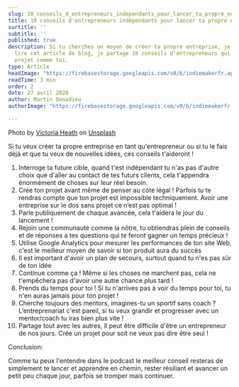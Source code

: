 ```yaml
---
slug: 10_conseils_d_entrepreneurs_independants_pour_lancer_ta_propre_entreprise
title: 10 conseils d'entrepreneurs indépendants pour lancer ta propre entreprise
surtitle: ''
subtitle: ''
published: true
description: Si tu cherches un moyen de créer ta propre entreprise, je t'invite à
  lire cet article de blog, je partage 10 conseils d'entrepreneurs qui ont lancé leur
  projet comme toi.
type: Article
headImage: "https://firebasestorage.googleapis.com/v0/b/indiemakerfr.appspot.com/o/static%2Fvictoria-heath-magaxayq_ne-unsplash.jpg?alt=media&token=124c04f0-3e12-4452-9569-3ce6dc4f983e"
readTime: 3 min
order: 2
date: 27 avril 2020
author: Martin Donadieu
authorImage: "https://firebasestorage.googleapis.com/v0/b/indiemakerfr.appspot.com/o/static%2Fprofil_martin.png?alt=media&token=845cecb1-7445-409d-8169-cc233f149071"

---
```

<nuxt-img class="w-full rounded-lg" src="https://firebasestorage.googleapis.com/v0/b/indiemakerfr.appspot.com/o/static%2Fvictoria-heath-magaxayq_ne-unsplash.jpg?alt=media&token=124c04f0-3e12-4452-9569-3ce6dc4f983e" alt="10 conseils" width="1310" height="873">

<p class="text-xs">Photo by <a href="https://unsplash.com/@vheath?utm_source=unsplash&utm_medium=referral&utm_content=creditCopyText">Victoria Heath</a> on <a href="https://unsplash.com/?utm_source=unsplash&utm_medium=referral&utm_content=creditCopyText">Unsplash</a></p>

Si tu veux créer ta propre entreprise en tant qu'entrepreneur ou si tu le fais déjà et que tu veux de nouvelles idées, ces conseils t'aideront !

 1. Interroge ta future cible, quand t'est indépendant tu n'as pas d'autre choix que d'aller au contact de tes futurs clients, cela t'appendra énormément de choses sur leur réel besoin.
 2. Crée ton projet avant même de penser au côté légal ! Parfois tu te rendras compte que ton projet est impossible techniquement. Avoir une entreprise sur le dos sans projet ce n’est pas optimal !
 3. Parle publiquement de chaque avancée, cela t'aidera le jour du lancement !
 4. Rejoin une communauté comme la nôtre, tu obtiendras plein de conseils et de réponses a tes questions qui te feront gagner un temps précieux !
 5. Utilise Google Analytics pour mesurer les performances de ton site Web, c'est le meilleur moyen de savoir si ton produit aura du succès
 6. Il est important d'avoir un plan de secours, surtout quand tu n'es pas sûr de ton idée
 7. Continue comme ça ! Même si les choses ne marchent pas, cela ne t'empêchera pas d'avoir une autre chance plus tard !
 8. Prends du temps pour toi ! Si tu n'arrives pas à voir du temps pour toi, tu n'en auras jamais pour ton projet !
 9. Cherche toujours des mentors, imagines-tu un sportif sans coach ? L’entreprenariat c'est pareil, si tu veux grandir et progresser avec un mentor/coach tu iras bien plus vite !
10. Partage tout avec les autres, Il peut être difficile d'être un entrepreneur de nos jours. Crée un projet pour soit ne veux pas dire être seul !

Conclusion:

Comme tu peux l'entendre dans le podcast le meilleur conseil resteras de simplement te lancer et apprendre en chemin, rester résiliant et avancer un petit peu chaque jour, parfois se tromper mais continuer.
